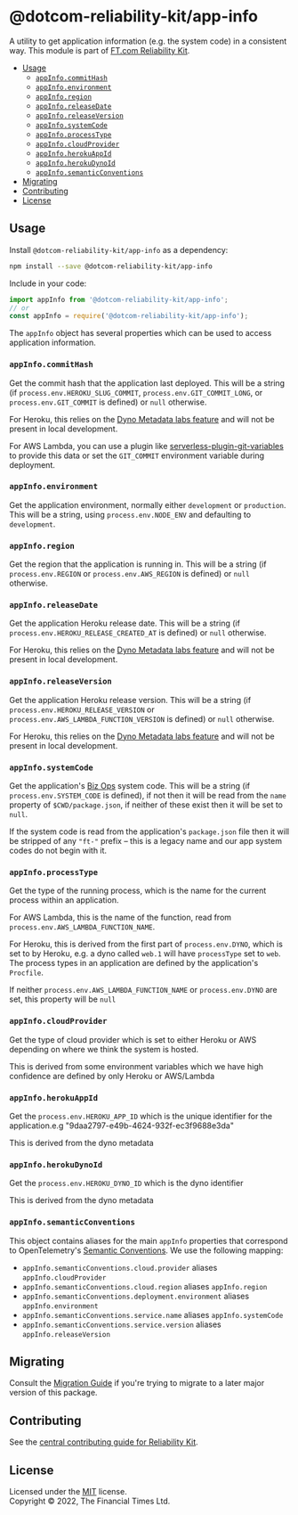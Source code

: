 
# @dotcom-reliability-kit/app-info

A utility to get application information (e.g. the system code) in a consistent way. This module is part of [FT.com Reliability Kit](https://github.com/Financial-Times/dotcom-reliability-kit#readme).

  * [Usage](#usage)
    * [`appInfo.commitHash`](#appinfocommithash)
    * [`appInfo.environment`](#appinfoenvironment)
    * [`appInfo.region`](#appinforegion)
    * [`appInfo.releaseDate`](#appinforeleasedate)
    * [`appInfo.releaseVersion`](#appinforeleaseversion)
    * [`appInfo.systemCode`](#appinfosystemcode)
    * [`appInfo.processType`](#appinfoprocesstype)
    * [`appInfo.cloudProvider`](#appinfocloudprovider)
    * [`appInfo.herokuAppId`](#appinfoherokuappid)
    * [`appInfo.herokuDynoId`](#appinfoherokudynoid)
    * [`appInfo.semanticConventions`](#appinfosemanticconventions)
  * [Migrating](#migrating)
  * [Contributing](#contributing)
  * [License](#license)


## Usage

Install `@dotcom-reliability-kit/app-info` as a dependency:

```bash
npm install --save @dotcom-reliability-kit/app-info
```

Include in your code:

```js
import appInfo from '@dotcom-reliability-kit/app-info';
// or
const appInfo = require('@dotcom-reliability-kit/app-info');
```

The `appInfo` object has several properties which can be used to access application information.

### `appInfo.commitHash`

Get the commit hash that the application last deployed. This will be a string (if `process.env.HEROKU_SLUG_COMMIT`, `process.env.GIT_COMMIT_LONG`, or `process.env.GIT_COMMIT` is defined) or `null` otherwise.

For Heroku, this relies on the [Dyno Metadata labs feature](https://devcenter.heroku.com/articles/dyno-metadata) and will not be present in local development.

For AWS Lambda, you can use a plugin like [serverless-plugin-git-variables](https://www.npmjs.com/package/serverless-plugin-git-variables) to provide this data or set the `GIT_COMMIT` environment variable during deployment.

### `appInfo.environment`

Get the application environment, normally either `development` or `production`. This will be a string, using `process.env.NODE_ENV` and defaulting to `development`.

### `appInfo.region`

Get the region that the application is running in. This will be a string (if `process.env.REGION` or `process.env.AWS_REGION` is defined) or `null` otherwise.

### `appInfo.releaseDate`

Get the application Heroku release date. This will be a string (if `process.env.HEROKU_RELEASE_CREATED_AT` is defined) or `null` otherwise.

For Heroku, this relies on the [Dyno Metadata labs feature](https://devcenter.heroku.com/articles/dyno-metadata) and will not be present in local development.

### `appInfo.releaseVersion`

Get the application Heroku release version. This will be a string (if `process.env.HEROKU_RELEASE_VERSION` or `process.env.AWS_LAMBDA_FUNCTION_VERSION` is defined) or `null` otherwise.

For Heroku, this relies on the [Dyno Metadata labs feature](https://devcenter.heroku.com/articles/dyno-metadata) and will not be present in local development.

### `appInfo.systemCode`

Get the application's [Biz Ops](https://biz-ops.in.ft.com/) system code. This will be a string (if `process.env.SYSTEM_CODE` is defined), if not then it will be read from the `name` property of `$CWD/package.json`, if neither of these exist then it will be set to `null`.

If the system code is read from the application's `package.json` file then it will be stripped of any `"ft-"` prefix – this is a legacy name and our app system codes do not begin with it.

### `appInfo.processType`

Get the type of the running process, which is the name for the current process within an application.

For AWS Lambda, this is the name of the function, read from `process.env.AWS_LAMBDA_FUNCTION_NAME`.

For Heroku, this is derived from the first part of `process.env.DYNO`, which is set to by Heroku, e.g. a dyno called `web.1` will have `processType` set to `web`. The process types in an application are defined by the application's `Procfile`.

If neither `process.env.AWS_LAMBDA_FUNCTION_NAME` or `process.env.DYNO` are set, this property will be `null`

### `appInfo.cloudProvider`

Get the type of cloud provider which is set to either Heroku or AWS depending on where we think the system is hosted.

This is derived from some environment variables which we have high confidence are defined by only Heroku or AWS/Lambda

### `appInfo.herokuAppId`

Get the `process.env.HEROKU_APP_ID` which is the unique identifier for the application.e.g "9daa2797-e49b-4624-932f-ec3f9688e3da"

This is derived from the dyno metadata

### `appInfo.herokuDynoId`

Get the `process.env.HEROKU_DYNO_ID` which is the dyno identifier

This is derived from the dyno metadata

### `appInfo.semanticConventions`

This object contains aliases for the main `appInfo` properties that correspond to OpenTelemetry's [Semantic Conventions](https://opentelemetry.io/docs/concepts/semantic-conventions/). We use the following mapping:

  * `appInfo.semanticConventions.cloud.provider` aliases `appInfo.cloudProvider`
  * `appInfo.semanticConventions.cloud.region` aliases `appInfo.region`
  * `appInfo.semanticConventions.deployment.environment` aliases `appInfo.environment`
  * `appInfo.semanticConventions.service.name` aliases `appInfo.systemCode`
  * `appInfo.semanticConventions.service.version` aliases `appInfo.releaseVersion`


## Migrating

Consult the [Migration Guide](./docs/migration.md) if you're trying to migrate to a later major version of this package.


## Contributing

See the [central contributing guide for Reliability Kit](https://github.com/Financial-Times/dotcom-reliability-kit/blob/main/docs/contributing.md).


## License

Licensed under the [MIT](https://github.com/Financial-Times/dotcom-reliability-kit/blob/main/LICENSE) license.<br/>
Copyright &copy; 2022, The Financial Times Ltd.
